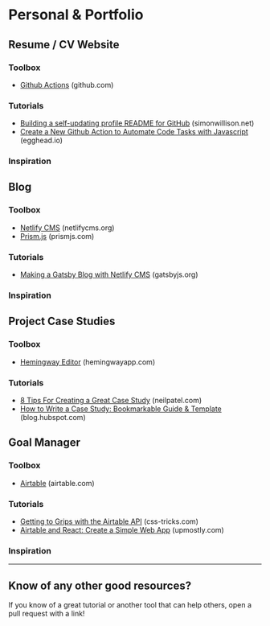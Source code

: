 # Personal & Portfolio

## Resume / CV Website

### Toolbox
* [Github Actions](https://github.com/features/actions) (github.com)

### Tutorials
* [Building a self-updating profile README for GitHub](https://simonwillison.net/2020/Jul/10/self-updating-profile-readme/) (simonwillison.net)
* [Create a New Github Action to Automate Code Tasks with Javascript](https://egghead.io/playlists/create-a-new-github-action-to-automate-code-tasks-with-javascript-f1e9?af=atzgap) (egghead.io)

### Inspiration

## Blog

### Toolbox
* [Netlify CMS](https://www.netlifycms.org/) (netlifycms.org)
* [Prism.js](https://prismjs.com/) (prismjs.com)

### Tutorials
* [Making a Gatsby Blog with Netlify CMS](https://www.gatsbyjs.org/tutorial/blog-netlify-cms-tutorial/) (gatsbyjs.org)

### Inspiration

## Project Case Studies

### Toolbox
* [Hemingway Editor](http://www.hemingwayapp.com/) (hemingwayapp.com)

### Tutorials
* [8 Tips For Creating a Great Case Study](https://neilpatel.com/blog/creating-a-great-case-study/) (neilpatel.com)
* [How to Write a Case Study: Bookmarkable Guide & Template](https://blog.hubspot.com/blog/tabid/6307/bid/33282/the-ultimate-guide-to-creating-compelling-case-studies.aspx) (blog.hubspot.com)

## Goal Manager

### Toolbox
* [Airtable](https://airtable.com/) (airtable.com)

### Tutorials
* [Getting to Grips with the Airtable API](https://css-tricks.com/getting-to-grips-with-the-airtable-api/) (css-tricks.com)
* [Airtable and React: Create a Simple Web App](https://upmostly.com/tutorials/create-simple-web-app-react-airtable) (upmostly.com)

### Inspiration

---

## Know of any other good resources?
If you know of a great tutorial or another tool that can help others, open a pull request with a link!
